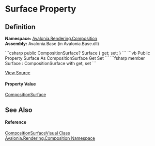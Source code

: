 # Surface Property




## Definition
**Namespace:** <a href="N_Avalonia_Rendering_Composition">Avalonia.Rendering.Composition</a>  
**Assembly:** Avalonia.Base (in Avalonia.Base.dll)

<Tabs groupId="api-code-preview">
<TabItem value="csharp" label="C#">
```csharp
public CompositionSurface? Surface { get; set; }
```
</TabItem>
<TabItem value="vb" label="VB">
```vb
Public Property Surface As CompositionSurface
	Get
	Set
```
</TabItem>
<TabItem value="fsharp" label="F#">
```fsharp
member Surface : CompositionSurface with get, set
```
</TabItem>
</Tabs>



<a href="https://github.com/AvaloniaUI/Avalonia/tree/master/src/Avalonia.Base/obj/GeneratedFiles/DevGenerators/Avalonia.SourceGenerator.CompositionGenerator.CompositionRoslynGenerator/CompositionSurfaceVisual.generated.cs#L32" title="View the source code">View Source</a>



#### Property Value
<a href="T_Avalonia_Rendering_Composition_CompositionSurface">CompositionSurface</a>

## See Also


#### Reference
<a href="T_Avalonia_Rendering_Composition_CompositionSurfaceVisual">CompositionSurfaceVisual Class</a>  
<a href="N_Avalonia_Rendering_Composition">Avalonia.Rendering.Composition Namespace</a>  

